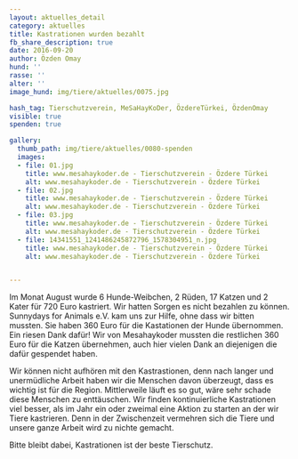```yaml
---
layout: aktuelles_detail
category: aktuelles
title: Kastrationen wurden bezahlt
fb_share_description: true
date: 2016-09-20
author: Özden Omay
hund: ''
rasse: ''
alter: ''
image_hund: img/tiere/aktuelles/0075.jpg

hash_tag: Tierschutzverein, MeSaHayKoDer, ÖzdereTürkei, ÖzdenOmay
visible: true
spenden: true

gallery:
  thumb_path: img/tiere/aktuelles/0080-spenden
  images:
  - file: 01.jpg
    title: www.mesahaykoder.de - Tierschutzverein - Özdere Türkei
    alt: www.mesahaykoder.de - Tierschutzverein - Özdere Türkei
  - file: 02.jpg
    title: www.mesahaykoder.de - Tierschutzverein - Özdere Türkei
    alt: www.mesahaykoder.de - Tierschutzverein - Özdere Türkei
  - file: 03.jpg
    title: www.mesahaykoder.de - Tierschutzverein - Özdere Türkei
    alt: www.mesahaykoder.de - Tierschutzverein - Özdere Türkei
  - file: 14341551_1241486245872796_1578304951_n.jpg
    title: www.mesahaykoder.de - Tierschutzverein - Özdere Türkei
    alt: www.mesahaykoder.de - Tierschutzverein - Özdere Türkei


---
```


Im Monat August wurde 6 Hunde-Weibchen, 2 Rüden, 17 Katzen und 2 Kater für 720 Euro kastriert.
Wir hatten Sorgen es nicht bezahlen zu können.
Sunnydays for Animals e.V. kam uns zur Hilfe, ohne dass wir bitten mussten. Sie haben 360 Euro für die Kastationen der Hunde übernommen. Ein riesen Dank dafür!
Wir von Mesahaykoder mussten die restlichen 360 Euro für die Katzen übernehmen, auch hier vielen Dank an diejenigen die dafür gespendet haben.

Wir können nicht aufhören mit den Kastrastionen, denn nach langer und unermüdliche Arbeit haben wir die Menschen davon überzeugt, dass es wichtig ist für die Region. 
Mittlerweile läuft es so gut, wäre sehr schade diese Menschen zu enttäuschen.
Wir finden kontinuierliche Kastrationen viel besser, als im Jahr ein oder zweimal eine Aktion zu starten an der wir Tiere kastrieren. Denn in der Zwischenzeit vermehren sich die Tiere und unsere ganze Arbeit wird zu nichte gemacht.

Bitte bleibt dabei, Kastrationen ist der beste Tierschutz.

